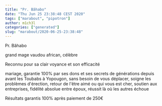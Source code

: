 ```yaml
---
title: "Pr. Bâhabo"
date: "Thu Jun 25 23:38:48 CEST 2020"
tags: ["marabout", "pipotron"]
author: m1ch3l
categories: ["generated"]
slug: "marabout/2020-06-25-23:38:48"
---
```


Pr. Bâhabo

grand mage vaudou african, célèbre

Reconnu pour sa clair voyance et son efficacité

mariage, garantie 100% par ses dons et ses secrets de générations depuis avant les Toubabs à Yopougon, sans besoin de vous déplacer, soigne les problèmes d'érection, retour de l'être aimé ou qui vous est cher, soutien aux entreprises, fidélité absolue entre époux, réussit là où les autres échoue

Résultats garantis 100% après paiement de 250€
